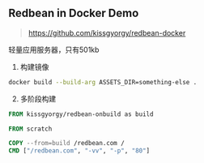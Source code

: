 ## Redbean in Docker Demo

> https://github.com/kissgyorgy/redbean-docker

轻量应用服务器，只有501kb

1. 构建镜像

```sh
docker build --build-arg ASSETS_DIR=something-else .
```

2. 多阶段构建

```dockerfile
FROM kissgyorgy/redbean-onbuild as build

FROM scratch

COPY --from=build /redbean.com /
CMD ["/redbean.com", "-vv", "-p", "80"]
```
